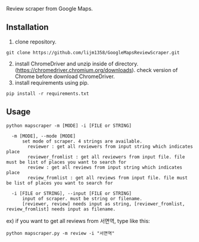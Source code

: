 Review scraper from Google Maps.

## Installation
1. clone repository.
<pre><code>git clone https://github.com/lijm1358/GoogleMapsReviewScraper.git</code></pre>
2. install ChromeDriver and unzip inside of directory.  (https://chromedriver.chromium.org/downloads). check version of Chrome before download ChromeDriver.
3. install requirements using pip.
<pre><code>pip install -r requirements.txt</code></pre>

## Usage
```
python mapscraper -m [MODE] -i [FILE or STRING]

  -m [MODE], --mode [MODE]
      set mode of scraper. 4 strings are available.
        reviewer : get all reviewers from input string which indicates place
        reviewer_fromlist : get all reviewers from input file. file must be list of places you want to search for
        review : get all reviews from input string which indicates place
        review_fromlist : get all reviews from input file. file must be list of places you want to search for

  -i [FILE or STRING], --input [FILE or STRING]
      input of scraper. must be string or filename.
      [reviewer, review] needs input as string, [reviewer_fromlist, review_fromlist] needs input as filename.
```

ex) if you want to get all reviews from 서면역, type like this:
<pre><code>python mapscraper.py -m review -i "서면역"</code></pre>